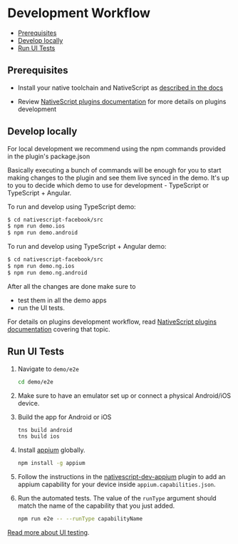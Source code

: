 # Development Workflow

<!-- TOC depthFrom:2 -->

- [Prerequisites](#prerequisites)
- [Develop locally](#develop-locally)
- [Run UI Tests](#run-ui-tests)

<!-- /TOC -->


## Prerequisites

* Install your native toolchain and NativeScript as [described in the docs](https://docs.nativescript.org/start/quick-setup)

* Review [NativeScript plugins documentation](https://docs.nativescript.org/plugins/plugins) for more details on plugins development


## Develop locally

For local development we recommend using the npm commands provided in the plugin's package.json

Basically executing a bunch of commands will be enough for you to start making changes to the plugin and see them live synced in the demo. It's up to you to decide which demo to use for development - TypeScript or TypeScript + Angular.


To run and develop using TypeScript demo:
```bash
$ cd nativescript-facebook/src
$ npm run demo.ios
$ npm run demo.android
```

To run and develop using TypeScript + Angular demo:
```bash
$ cd nativescript-facebook/src
$ npm run demo.ng.ios
$ npm run demo.ng.android
```

After all the changes are done make sure to 
- test them in all the demo apps 
- run the UI tests.

For details on plugins development workflow, read [NativeScript plugins documentation](https://docs.nativescript.org/plugins/building-plugins#step-2-set-up-a-development-workflow) covering that topic.


## Run UI Tests

1. Navigate to `demo/e2e`
    ``` bash
    cd demo/e2e
    ```

2. Make sure to have an emulator set up or connect a physical Android/iOS device.

3. Build the app for Android or iOS
    ```bash
    tns build android
    tns build ios
    ```
4. Install [appium](http://appium.io/) globally.
    ``` bash
    npm install -g appium
    ```

5. Follow the instructions in the [nativescript-dev-appium](https://github.com/nativescript/nativescript-dev-appium#custom-appium-capabilities) plugin to add an appium capability for your device inside `appium.capabilities.json`.

7. Run the automated tests. The value of the `runType` argument should match the name of the capability that you just added.
    ``` bash
    npm run e2e -- --runType capabilityName
    ```

[Read more about UI testing](https://docs.nativescript.org/plugins/ui-tests).